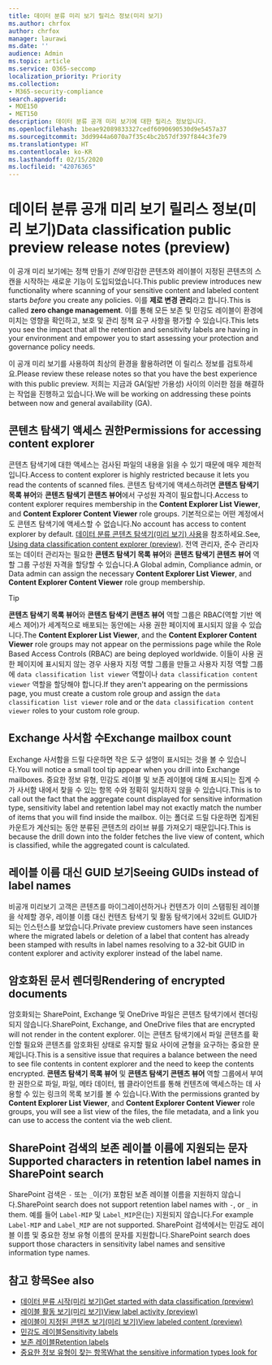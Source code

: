 ```yaml
---
title: 데이터 분류 미리 보기 릴리스 정보(미리 보기)
ms.author: chrfox
author: chrfox
manager: laurawi
ms.date: ''
audience: Admin
ms.topic: article
ms.service: O365-seccomp
localization_priority: Priority
ms.collection:
- M365-security-compliance
search.appverid:
- MOE150
- MET150
description: 데이터 분류 공개 미리 보기에 대한 릴리스 정보입니다.
ms.openlocfilehash: 1beae92089833327cedf6090690530d9e5457a37
ms.sourcegitcommit: 3dd9944a6070a7f35c4bc2b57df397f844c3fe79
ms.translationtype: HT
ms.contentlocale: ko-KR
ms.lasthandoff: 02/15/2020
ms.locfileid: "42076365"
---
```

# <a name="data-classification-public-preview-release-notes-preview"></a><span data-ttu-id="6b2b2-103">데이터 분류 공개 미리 보기 릴리스 정보(미리 보기)</span><span class="sxs-lookup"><span data-stu-id="6b2b2-103">Data classification public preview release notes (preview)</span></span>

<span data-ttu-id="6b2b2-104">이 공개 미리 보기에는 정책 만들기 *전에* 민감한 콘텐츠와 레이블이 지정된 콘텐츠의 스캔을 시작하는 새로운 기능이 도입되었습니다.</span><span class="sxs-lookup"><span data-stu-id="6b2b2-104">This public preview introduces new functionality where scanning of your sensitive content and labeled content starts *before* you create any policies.</span></span> <span data-ttu-id="6b2b2-105">이를 **제로 변경 관리**라고 합니다.</span><span class="sxs-lookup"><span data-stu-id="6b2b2-105">This is called **zero change management**.</span></span> <span data-ttu-id="6b2b2-106">이를 통해 모든 보존 및 민감도 레이블이 환경에 미치는 영향을 확인하고, 보호 및 관리 정책 요구 사항을 평가할 수 있습니다.</span><span class="sxs-lookup"><span data-stu-id="6b2b2-106">This lets you see the impact that all the retention and sensitivity labels are having in your environment and empower you to start assessing your protection and governance policy needs.</span></span>

<span data-ttu-id="6b2b2-107">이 공개 미리 보기를 사용하여 최상의 환경을 활용하려면 이 릴리스 정보를 검토하세요.</span><span class="sxs-lookup"><span data-stu-id="6b2b2-107">Please review these release notes so that you have the best experience with this public preview.</span></span> <span data-ttu-id="6b2b2-108">저희는 지금과 GA(일반 가용성) 사이의 이러한 점을 해결하는 작업을 진행하고 있습니다.</span><span class="sxs-lookup"><span data-stu-id="6b2b2-108">We will be working on addressing these points between now and general availability (GA).</span></span>

## <a name="permissions-for-accessing-content-explorer"></a><span data-ttu-id="6b2b2-109">콘텐츠 탐색기 액세스 권한</span><span class="sxs-lookup"><span data-stu-id="6b2b2-109">Permissions for accessing content explorer</span></span>

<span data-ttu-id="6b2b2-110">콘텐츠 탐색기에 대한 액세스는 검사된 파일의 내용을 읽을 수 있기 때문에 매우 제한적입니다.</span><span class="sxs-lookup"><span data-stu-id="6b2b2-110">Access to content explorer is highly restricted because it lets you read the contents of scanned files.</span></span> <span data-ttu-id="6b2b2-111">콘텐츠 탐색기에 액세스하려면 **콘텐츠 탐색기 목록 뷰어**와 **콘텐츠 탐색기 콘텐츠 뷰어**에서 구성원 자격이 필요합니다.</span><span class="sxs-lookup"><span data-stu-id="6b2b2-111">Access to content explorer requires membership in the **Content Explorer List Viewer**, and **Content Explorer Content Viewer** role groups.</span></span> <span data-ttu-id="6b2b2-112">기본적으로는 어떤 계정에서도 콘텐츠 탐색기에 액세스할 수 없습니다.</span><span class="sxs-lookup"><span data-stu-id="6b2b2-112">No account has access to content explorer by default.</span></span> <span data-ttu-id="6b2b2-113">[데이터 분류 콘텐츠 탐색기(미리 보기) 사용](data-classification-content-explorer.md#permissions)을 참조하세요.</span><span class="sxs-lookup"><span data-stu-id="6b2b2-113">See, [Using data classification content explorer (preview)](data-classification-content-explorer.md#permissions).</span></span> <span data-ttu-id="6b2b2-114">전역 관리자, 준수 관리자 또는 데이터 관리자는 필요한 **콘텐츠 탐색기 목록 뷰어**와 **콘텐츠 탐색기 콘텐츠 뷰어** 역할 그룹 구성원 자격을 할당할 수 있습니다.</span><span class="sxs-lookup"><span data-stu-id="6b2b2-114">A Global admin, Compliance admin, or Data admin can assign the necessary **Content Explorer List Viewer**, and **Content Explorer Content Viewer** role group membership.</span></span>

> [!TIP]
> <span data-ttu-id="6b2b2-115">**콘텐츠 탐색기 목록 뷰어**와 **콘텐츠 탐색기 콘텐츠 뷰어** 역할 그룹은 RBAC(역할 기반 엑세스 제어)가 세계적으로 배포되는 동안에는 사용 권한 페이지에 표시되지 않을 수 있습니다.</span><span class="sxs-lookup"><span data-stu-id="6b2b2-115">The **Content Explorer List Viewer**, and the **Content Explorer Content Viewer** role groups may not appear on the permissions page while the Role Based Access Controls (RBAC) are being deployed worldwide.</span></span> <span data-ttu-id="6b2b2-116">이들이 사용 권한 페이지에 표시되지 않는 경우 사용자 지정 역할 그룹을 만들고 사용자 지정 역할 그룹에 `data classification list viewer` 역할이나 `data classification content viewer` 역할을 할당해야 합니다.</span><span class="sxs-lookup"><span data-stu-id="6b2b2-116">If they aren't appearing on the permissions page, you must create a custom role group and assign the `data classification list viewer` role and or the `data classification content viewer` roles to your custom role group.</span></span>

## <a name="exchange-mailbox-count"></a><span data-ttu-id="6b2b2-117">Exchange 사서함 수</span><span class="sxs-lookup"><span data-stu-id="6b2b2-117">Exchange mailbox count</span></span>

<span data-ttu-id="6b2b2-118">Exchange 사서함을 드릴 다운하면 작은 도구 설명이 표시되는 것을 볼 수 있습니다.</span><span class="sxs-lookup"><span data-stu-id="6b2b2-118">You will notice a small tool tip appear when you drill into Exchange mailboxes.</span></span> <span data-ttu-id="6b2b2-119">중요한 정보 유형, 민감도 레이블 및 보존 레이블에 대해 표시되는 집계 수가 사서함 내에서 찾을 수 있는 항목 수와 정확히 일치하지 않을 수 있습니다.</span><span class="sxs-lookup"><span data-stu-id="6b2b2-119">This is to call out the fact that the aggregate count displayed for sensitive information type, sensitivity label and retention label may not exactly match the number of items that you will find inside the mailbox.</span></span> <span data-ttu-id="6b2b2-120">이는 폴더로 드릴 다운하면 집계된 카운트가 계산되는 동안 분류된 콘텐츠의 라이브 뷰를 가져오기 때문입니다.</span><span class="sxs-lookup"><span data-stu-id="6b2b2-120">This is because the drill down into the folder fetches the live view of content, which is classified, while the aggregated count is calculated.</span></span>

## <a name="seeing-guids-instead-of-label-names"></a><span data-ttu-id="6b2b2-121">레이블 이름 대신 GUID 보기</span><span class="sxs-lookup"><span data-stu-id="6b2b2-121">Seeing GUIDs instead of label names</span></span>

<span data-ttu-id="6b2b2-122">비공개 미리보기 고객은 콘텐츠를 마이그레이션하거나 컨텐츠가 이미 스탬핑된 레이블을 삭제할 경우, 레이블 이름 대신 컨텐츠 탐색기 및 활동 탐색기에서 32비트 GUID가 되는 인스턴스를 보았습니다.</span><span class="sxs-lookup"><span data-stu-id="6b2b2-122">Private preview customers have seen instances where the migrated labels or deletion of a label that content has already been stamped with results in label names resolving to a 32-bit GUID in content explorer and activity explorer instead of the label name.</span></span> 

## <a name="rendering-of-encrypted-documents"></a><span data-ttu-id="6b2b2-123">암호화된 문서 렌더링</span><span class="sxs-lookup"><span data-stu-id="6b2b2-123">Rendering of encrypted documents</span></span>

<span data-ttu-id="6b2b2-124">암호화되는 SharePoint, Exchange 및 OneDrive 파일은 콘텐츠 탐색기에서 렌더링되지 않습니다.</span><span class="sxs-lookup"><span data-stu-id="6b2b2-124">SharePoint, Exchange, and OneDrive files that are encrypted will not render in the content explorer.</span></span> <span data-ttu-id="6b2b2-125">이는 콘텐츠 탐색기에서 파일 콘텐츠를 확인할 필요와 콘텐츠를 암호화된 상태로 유지할 필요 사이에 균형을 요구하는 중요한 문제입니다.</span><span class="sxs-lookup"><span data-stu-id="6b2b2-125">This is a sensitive issue that requires a balance between the need to see file contents in content explorer and the need to keep the contents encrypted.</span></span> <span data-ttu-id="6b2b2-126">**콘텐츠 탐색기 목록 뷰어** 및 **콘텐츠 탐색기 콘텐츠 뷰어** 역할 그룹에서 부여한 권한으로 파일, 파일, 메타 데이터, 웹 클라이언트를 통해 컨텐츠에 액세스하는 데 사용할 수 있는 링크의 목록 보기를 볼 수 있습니다.</span><span class="sxs-lookup"><span data-stu-id="6b2b2-126">With the permissions granted by **Content Explorer List Viewer**, and **Content Explorer Content Viewer** role groups, you will see a list view of the files, the file  metadata, and a link you can use to access the content via the web client.</span></span>

## <a name="supported-characters-in-retention-label-names-in-sharepoint-search"></a><span data-ttu-id="6b2b2-127">SharePoint 검색의 보존 레이블 이름에 지원되는 문자</span><span class="sxs-lookup"><span data-stu-id="6b2b2-127">Supported characters in retention label names in SharePoint search</span></span>

<span data-ttu-id="6b2b2-128">SharePoint 검색은 `-` 또는 `_`이(가) 포함된 보존 레이블 이름을 지원하지 않습니다.</span><span class="sxs-lookup"><span data-stu-id="6b2b2-128">SharePoint search does not support retention label names with `-`, or `_` in them.</span></span> <span data-ttu-id="6b2b2-129">예를 들어 `Label-MIP` 및 `Label_MIP`은(는) 지원되지 않습니다.</span><span class="sxs-lookup"><span data-stu-id="6b2b2-129">For example `Label-MIP` and `Label_MIP` are not supported.</span></span> <span data-ttu-id="6b2b2-130">SharePoint 검색에서는 민감도 레이블 이름 및 중요한 정보 유형 이름의 문자를 지원합니다.</span><span class="sxs-lookup"><span data-stu-id="6b2b2-130">SharePoint search does support those characters in sensitivity label names and sensitive information type names.</span></span>

## <a name="see-also"></a><span data-ttu-id="6b2b2-131">참고 항목</span><span class="sxs-lookup"><span data-stu-id="6b2b2-131">See also</span></span>

- [<span data-ttu-id="6b2b2-132">데이터 분류 시작(미리 보기)</span><span class="sxs-lookup"><span data-stu-id="6b2b2-132">Get started with data classification (preview)</span></span>](data-classification-overview.md)
- [<span data-ttu-id="6b2b2-133">레이블 활동 보기(미리 보기)</span><span class="sxs-lookup"><span data-stu-id="6b2b2-133">View label activity (preview)</span></span>](data-classification-activity-explorer.md)
- [<span data-ttu-id="6b2b2-134">레이블이 지정된 콘텐츠 보기(미리 보기)</span><span class="sxs-lookup"><span data-stu-id="6b2b2-134">View labeled content (preview)</span></span>](data-classification-content-explorer.md)
- [<span data-ttu-id="6b2b2-135">민감도 레이블</span><span class="sxs-lookup"><span data-stu-id="6b2b2-135">Sensitivity labels</span></span>](sensitivity-labels.md)
- [<span data-ttu-id="6b2b2-136">보존 레이블</span><span class="sxs-lookup"><span data-stu-id="6b2b2-136">Retention labels</span></span>](labels.md)
- [<span data-ttu-id="6b2b2-137">중요한 정보 유형이 찾는 항목</span><span class="sxs-lookup"><span data-stu-id="6b2b2-137">What the sensitive information types look for</span></span>](what-the-sensitive-information-types-look-for.md)

